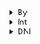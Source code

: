 <details>
  <summary>Byi</summary>

  -  I play ponytown almost everyday, you can usaully find me sitting in bandom area, near squid game area, random ass places or wherever my friends are lol (Safe Server)

  -  Feel free to int or C+H! I don't bite lol. But i will if You are on my DNI list.

  -  I may be akward or shy around strangers or friends that I am not close with SO SORRYY (includes me not being good at starting conversations and all that stuff occasionaly, it kind of depends on my mood😭.)

  -  W2i is reccommended because of how often i am Offtab or AFK :P

</details>

<details>
  <summary>Int</summary>

  -  Bandom fans! (**MCR**, PTV, FOB, PATD, SWS, **YFM**, **THE CURE** [AND MORE!!](https://rentry.co/went)
  -  If you like the same [shows/movies](https://rentry.co/bellarina) as me! 

  </details>
   <details>
      <summary>DNI</summary>
   Basic dni, darkshippers, BOTDF fans/supporters, MSI fans/supporters(if ur a casual fan and PIRATE their music then Yea you can be an exception but if you say that you dont support them and dont pirate them then DNI ur annoying +Im still iffy about MSI just dont mention it around me Tanks + if ur a friend and I see u in a jimmy urine skin/find out that you support MSI Im unfriending you IM SO TIRED OF ACTING LIKE IM OKAY WITH IT I AM NOT OKAY WITH IT.) and BOTDF fans/supporters, True crime community, Sh/Ed twt, trumpies, zionists, TCCOAAL fans/supporters, Alfred's Playhouse fans/supporters, Lucifer valentine fans/supporters, Nazis, Real life gore enjoyers, Loli/Shotacons, transrace, transage, transabled, transharmful, transmed, Zoos/Pedos/Necros and their supporters, TERFs, Exclusionists
   </details>
